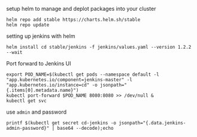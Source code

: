 setup helm to manage and deplot packages into your cluster
```
helm repo add stable https://charts.helm.sh/stable
helm repo update
```

setting up jenkins with helm
```
helm install cd stable/jenkins -f jenkins/values.yaml --version 1.2.2 --wait
```

Port forward to Jenkins UI
```
export POD_NAME=$(kubectl get pods --namespace default -l "app.kubernetes.io/component=jenkins-master" -l "app.kubernetes.io/instance=cd" -o jsonpath="{.items[0].metadata.name}")
kubectl port-forward $POD_NAME 8080:8080 >> /dev/null &
kubectl get svc
```

use `admin` and password
```
printf $(kubectl get secret cd-jenkins -o jsonpath="{.data.jenkins-admin-password}" | base64 --decode);echo
```

